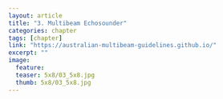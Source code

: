 ```yaml
---
layout: article
title: "3. Multibeam Echosounder"
categories: chapter
tags: [chapter]
link: "https://australian-multibeam-guidelines.github.io/"
excerpt: ""
image:
  feature: 
  teaser: 5x8/03_5x8.jpg
  thumb: 5x8/03_5x8.jpg
---
```

